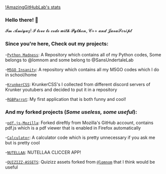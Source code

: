 [!AmazingGitHubLab's stats](https://github-readme-stats.vercel.app/api?username=AmazingGitHubLab)
### Hello there! 👋

𝓘𝓶 𝓐𝓶𝓲𝔂𝓪𝔃! 𝓘 𝓵𝓸𝓿𝓮 𝓽𝓸 𝓬𝓸𝓭𝓮 𝔀𝓲𝓽𝓱 𝓟𝔂𝓽𝓱𝓸𝓷, 𝓒++ 𝓪𝓷𝓭 𝓙𝓪𝓿𝓪𝓢𝓬𝓻𝓲𝓹𝓽

### Since you're here, Check out my projects:


-[`Python Madness`](https://github.com/AmazingGitHubLab/Python-Madness): A Repository which contains all of my Python codes, Some belongs to @lomnom and some belong to @SansUndertaleLab

-[`M5GO Insanity`](https://github.com/AmazingGitHubLab/M5GO-Insanity): A repository which contains all my M5GO codes which I do in school/home

-[`KrunkerCSS`](https://github.com/AmazingGitHubLab/KrunkerCSS): KrunkerCSS's I collected from different discord servers of Krunker youtubers and decided to put it in a repository

-[`RGBParrot`](https://github.com/AmazingGitHubLab/RGBParrot): My first application that is both funny and cool!

### And my forked projects (*Some useless, some useful*):
-[`pdf.js-Mozilla`](https://github.com/AmazingGitHubLab/pdf.js-Mozilla): Forked direftly from Mozilla's GitHub account, contains pdf.js which is a pdf viewer that is enabled in Firefox automatically

-[`Calculator`](https://github.com/AmazingGitHubLab/Calculator): A calculator code which is pretty unnecessary if you ask me but is pretty cool 

-[`NUTELLAA`](https://github.com/AmazingGitHubLab/NUTELLAA): NUTELLAA CLICCER APP!

-[`QUIZIZZ-ASSETS`](https://github.com/AmazingGitHubLab/QUIZIZZ-ASSETS): Quizizz assets forked from [`@lomnom`](https://github.com/lomnom) that I think would be useful
